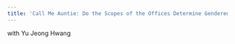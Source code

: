 ```yaml
---
title: 'Call Me Auntie: Do the Scopes of the Offices Determine Gendered Campaign Messages'
---
```


with Yu Jeong Hwang

